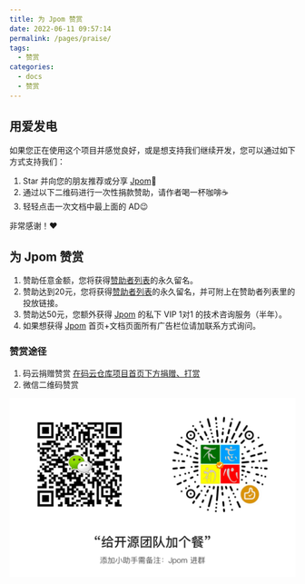```yaml
---
title: 为 Jpom 赞赏
date: 2022-06-11 09:57:14
permalink: /pages/praise/
tags: 
  - 赞赏
categories: 
  - docs
  - 赞赏
---
```


## 用爱发电

如果您正在使用这个项目并感觉良好，或是想支持我们继续开发，您可以通过如下方式支持我们：

1. Star 并向您的朋友推荐或分享 [Jpom](https://gitee.com/dromara/Jpom)🚀
2. 通过以下二维码进行一次性捐款赞助，请作者喝一杯咖啡☕️
3. 轻轻点击一次文档中最上面的 AD😉

非常感谢！❤️

##  为 Jpom 赞赏

1. 赞助任意金额，您将获得[赞助者列表](./01.log.md)的永久留名。
2. 赞助达到20元，您将获得[赞助者列表](./01.log.md)的永久留名，并可附上在赞助者列表里的投放链接。
3. 赞助达50元，您额外获得 [Jpom](https://jpom.top/) 的私下 VIP 1对1 的技术咨询服务（半年）。
4. 如果想获得 [Jpom](https://jpom.top/) 首页+文档页面所有广告栏位请加联系方式询问。

### 赞赏途径

1. 码云捐赠赞赏 [在码云仓库项目首页下方捐赠、打赏](https://gitee.com/dromara/Jpom)
2. 微信二维码赞赏

![点击查看二维码](/images/wx-qrcode-praise.png)
